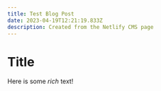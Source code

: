 ```yaml
---
title: Test Blog Post
date: 2023-04-19T12:21:19.833Z
description: Created from the Netlify CMS page
---
```

# T﻿itle

H﻿ere is some *rich* text!